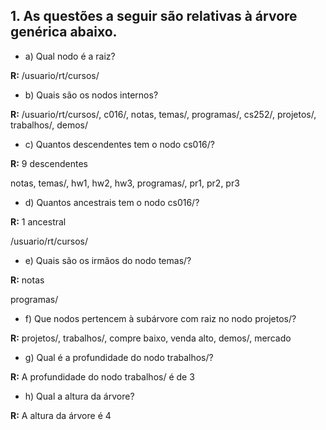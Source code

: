 ## 1. As questões a seguir são relativas à árvore genérica abaixo.

- a) Qual nodo é a raiz?

**R:** /usuario/rt/cursos/

- b) Quais são os nodos internos?

**R:** /usuario/rt/cursos/, c016/, notas, temas/, programas/, cs252/, projetos/, trabalhos/, demos/

- c) Quantos descendentes tem o nodo cs016/?

**R:** 9 descendentes

notas, temas/, hw1, hw2, hw3, programas/, pr1, pr2, pr3

- d) Quantos ancestrais tem o nodo cs016/?

**R:** 1 ancestral

/usuario/rt/cursos/

- e) Quais são os irmãos do nodo temas/?

**R:** notas

programas/

- f) Que nodos pertencem à subárvore com raiz no nodo projetos/?

**R:** projetos/, trabalhos/, compre baixo, venda alto, demos/, mercado

- g) Qual é a profundidade do nodo trabalhos/?

**R:** A profundidade do nodo trabalhos/ é de 3

- h) Qual a altura da árvore?

**R:** A altura da árvore é 4
